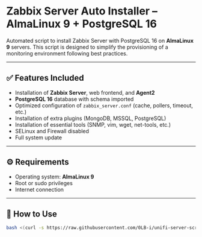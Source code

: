 # Zabbix Server Auto Installer – AlmaLinux 9 + PostgreSQL 16

Automated script to install Zabbix Server with PostgreSQL 16 on **AlmaLinux 9** servers. This script is designed to simplify the provisioning of a monitoring environment following best practices.

---

## ✅ Features Included

- Installation of **Zabbix Server**, web frontend, and **Agent2**
- **PostgreSQL 16** database with schema imported
- Optimized configuration of `zabbix_server.conf` (cache, pollers, timeout, etc.)
- Installation of extra plugins (MongoDB, MSSQL, PostgreSQL)
- Installation of essential tools (SNMP, vim, wget, net-tools, etc.)
- SELinux and Firewall disabled
- Full system update

---

## ⚙️ Requirements

- Operating system: **AlmaLinux 9**
- Root or sudo privileges
- Internet connection

---

## 🚀 How to Use

```bash
bash <(curl -s https://raw.githubusercontent.com/0LB-i/unifi-server-script/main/install-unifi-server.sh)